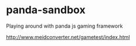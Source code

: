 # panda-sandbox

Playing around with panda js gaming framework

http://www.meidconverter.net/gametest/index.html
